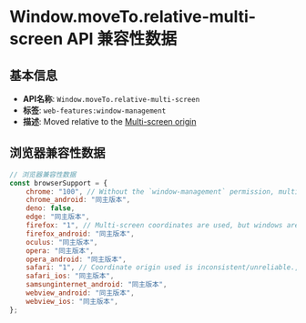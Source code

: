 # Window.moveTo.relative-multi-screen API 兼容性数据

## 基本信息

- **API名称**: `Window.moveTo.relative-multi-screen`
- **标签**: `web-features:window-management`
- **描述**: Moved relative to the [Multi-screen origin](https://developer.mozilla.org/docs/Web/API/Window_Management_API/Multi-screen_origin)

## 浏览器兼容性数据

```javascript
// 浏览器兼容性数据
const browserSupport = {
    chrome: "100", // Without the `window-management` permission, multi-screen coordinates are used, but windows are clamp...,
    chrome_android: "同主版本",
    deno: false,
    edge: "同主版本",
    firefox: "1", // Multi-screen coordinates are used, but windows are clamped to their existing displays.,
    firefox_android: "同主版本",
    oculus: "同主版本",
    opera: "同主版本",
    opera_android: "同主版本",
    safari: "1", // Coordinate origin used is inconsistent/unreliable.,
    safari_ios: "同主版本",
    samsunginternet_android: "同主版本",
    webview_android: "同主版本",
    webview_ios: "同主版本",
};

```

